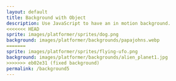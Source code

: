 ```yaml
---
layout: default
title: Background with Object
description: Use JavaScript to have an in motion background.
<<<<<<< HEAD
sprite: images/platformer/sprites/dog.png
background: images/platformer/backgrounds/papajohns.webp
=======
sprite: images/platformer/sprites/flying-ufo.png
background: images/platformer/backgrounds/alien_planet1.jpg
>>>>>>> eb02e31 (fixed background)
permalink: /background5
---
```


<canvas id="world"></canvas>

<script>
<<<<<<< HEAD
  /* 
  Get the <canvas> element and its 2D drawing context. 
  The canvas is where all rendering (background, sprites, animations) will happen. 
*/
const canvas = document.getElementById("world");
const ctx = canvas.getContext('2d');

/* 
  Create two image objects:
  - backgroundImg will hold the game world's background.
  - spriteImg will hold a character or object to display on top of the background. 
*/
const backgroundImg = new Image();
const spriteImg = new Image();

/* 
  Set the source paths for the images.
  These template placeholders ({{page.background}} and {{page.sprite}})
  will be replaced dynamically by actual image URLs at runtime.
*/
backgroundImg.src = '{{page.background}}';
spriteImg.src = '{{page.sprite}}';

/* 
  Keep track of how many images have finished loading.
  This ensures the game only starts once all required images are ready.
*/
let imagesLoaded = 0;

/* 
  When the background image loads:
  - Increase the counter of loaded images.
  - Call startGameWorld() to attempt starting the game.
*/
backgroundImg.onload = function() {
  imagesLoaded++;
  startGameWorld();
};

/* 
  When the sprite image loads:
  - Increase the counter of loaded images.
  - Call startGameWorld() to attempt starting the game.
*/
spriteImg.onload = function() {
  imagesLoaded++;
  startGameWorld();
};


  /* 
  This function initializes the game world. 
  It only runs after all required images have been loaded.
*/
function startGameWorld() {
  /* 
    If not all images are loaded yet, stop here. 
    Prevents the game from starting too early. 
  */
  if (imagesLoaded < 2) return;

  /* 
    Define a GameObject class to represent items in the game world.
    Each game object can:
      - store its image and size
      - track its position (x, y)
      - move at a speed based on a ratio of the game speed
      - draw itself onto the canvas
  */
  class GameObject {
    constructor(image, width, height, x = 0, y = 0, speedRatio = 0) {
      this.image = image;             // Image to display (background, sprite, etc.)
      this.width = width;             // Width of the object on canvas
      this.height = height;           // Height of the object on canvas
      this.x = x;                     // X-coordinate (horizontal position)
      this.y = y;                     // Y-coordinate (vertical position)
      this.speedRatio = speedRatio;   // Ratio of game speed (controls relative motion)
      this.speed = GameWorld.gameSpeed * this.speedRatio; 
    }

    /* 
      Placeholder for future updates (like movement, physics, etc.).
      Can be overridden or expanded later.
    */
    update() {}

    /* 
      Draw the object’s image onto the canvas at its current position and size.
    */
    draw(ctx) {
      ctx.drawImage(this.image, this.x, this.y, this.width, this.height);
    }
  }
}

    /* 
  The Background class extends GameObject to represent the scrolling background. 
  It automatically fills the entire canvas and moves horizontally to create 
  a looping/parallax effect.
*/
class Background extends GameObject {
  constructor(image, gameWorld) {
    /* 
      Call the parent GameObject constructor with:
        - image → the background image
        - width & height → match the entire game world (fills the canvas)
        - x = 0, y = 0 → start at the top-left corner
        - speedRatio = 0.1 → background scrolls slowly (parallax effect)
    */
    super(image, gameWorld.width, gameWorld.height, 0, 0, 0.1);
  }

  /* 
    Update the background’s position. 
    The x-coordinate shifts left by its speed each frame.
    The modulo operator (%) makes it loop seamlessly once it has fully scrolled.
  */
  update() {
    this.x = (this.x - this.speed) % this.width;
  }

  /* 
    Draw the background image twice:
      1. At its current x-position.
      2. A second copy immediately after it (x + width).
    
    This ensures that as the first image scrolls out of view, 
    the second image slides in, creating an endless scrolling background.
  */
  draw(ctx) {
    ctx.drawImage(this.image, this.x, this.y, this.width, this.height);
    ctx.drawImage(this.image, this.x + this.width, this.y, this.width, this.height);
  }
}

/* 
  The Player class extends GameObject to represent the main character. 
  It starts centered on the canvas and has a smooth "floating" 
  idle animation using sine wave motion. The design is flexible, 
  allowing customization of scale, bounce height, and speed.
*/
class Player extends GameObject {
  constructor(image, gameWorld, scale = 0.5, amplitude = 20, frequency = 0.05) {
    /* 
      Scale the player sprite based on the given scale factor. 
      By default, the sprite is reduced to 50% of its natural size.
    */
    const width = image.naturalWidth * scale;
    const height = image.naturalHeight * scale;

    /* 
      Position the player in the exact center of the game world.
      Subtracting half the width/height ensures proper centering.
    */
    const x = (gameWorld.width - width) / 2;
    const y = (gameWorld.height - height) / 2;

    /* 
      Call the parent GameObject constructor:
        - image → player sprite
        - width & height → scaled dimensions
        - x & y → starting position (centered)
        - speedRatio left as 0 → player does not auto-scroll
    */
    super(image, width, height, x, y);

    /* 
      Store the base Y position for the floating effect.
      The player will oscillate smoothly around this point.
    */
    this.baseY = y;

    /* 
      Store animation parameters:
        - amplitude → how high/low the player bounces
        - frequency → how fast the oscillation occurs
    */
    this.amplitude = amplitude;
    this.frequency = frequency;

    /* 
      Frame counter to drive the sine wave animation.
      Increments each update for continuous motion.
    */
    this.frame = 0;
  }

  /* 
    Update the player’s vertical position using a sine wave:
      y = baseY + sin(frame * frequency) * amplitude
    This creates a smooth floating animation effect.
  */
  update() {
    this.y = this.baseY + Math.sin(this.frame * this.frequency) * this.amplitude;
    this.frame++;
  }
}


    /* 
  The Player class extends GameObject to represent the main character. 
  It starts centered on the canvas and has a smooth "floating" 
  idle animation using sine wave motion. The design is flexible, 
  allowing customization of scale, bounce height, and speed.
*/
class Player extends GameObject {
  constructor(image, gameWorld, scale = 0.5, amplitude = 20, frequency = 0.05) {
    /* 
      Scale the player sprite based on the given scale factor. 
      By default, the sprite is reduced to 50% of its natural size.
    */
    const width = image.naturalWidth * scale;
    const height = image.naturalHeight * scale;

    /* 
      Position the player in the exact center of the game world.
      Subtracting half the width/height ensures proper centering.
    */
    const x = (gameWorld.width - width) / 2;
    const y = (gameWorld.height - height) / 2;

    /* 
      Call the parent GameObject constructor:
        - image → player sprite
        - width & height → scaled dimensions
        - x & y → starting position (centered)
        - speedRatio left as 0 → player does not auto-scroll
    */
    super(image, width, height, x, y);

    /* 
      Store the base Y position for the floating effect.
      The player will oscillate smoothly around this point.
    */
    this.baseY = y;

    /* 
      Store animation parameters:
        - amplitude → how high/low the player bounces
        - frequency → how fast the oscillation occurs
    */
    this.amplitude = amplitude;
    this.frequency = frequency;

    /* 
      Frame counter to drive the sine wave animation.
      Increments each update for continuous motion.
    */
    this.frame = 0;
  }

  /* 
    Update the player’s vertical position using a sine wave:
      y = baseY + sin(frame * frequency) * amplitude
    This creates a smooth floating animation effect.
  */
  update() {
    this.y = this.baseY + Math.sin(this.frame * this.frequency) * this.amplitude;
    this.frame++;
  }
}

      gameLoop() {
        this.ctx.clearRect(0, 0, this.width, this.height);
        for (const obj of this.gameObjects) {
=======
  const canvas = document.getElementById("world");
  const ctx = canvas.getContext('2d');
  const backgroundImg = new Image();
  const spriteImg = new Image();
  backgroundImg.src = '{{page.background}}';
  spriteImg.src = '{{page.sprite}}';

  let imagesLoaded = 0;
  backgroundImg.onload = function() {
    imagesLoaded++;
    startGameWorld();
  };
  spriteImg.onload = function() {
    imagesLoaded++;
    startGameWorld();
  };

  function startGameWorld() {
    if (imagesLoaded < 2) return;

    class GameObject {
      constructor(image, width, height, x = 0, y = 0, speedRatio = 0) {
        this.image = image;
        this.width = width;
        this.height = height;
        this.x = x;
        this.y = y;
        this.speedRatio = speedRatio;
        this.speed = GameWorld.gameSpeed * this.speedRatio;
      }
      update() {}
      draw(ctx) {
        ctx.drawImage(this.image, this.x, this.y, this.width, this.height);
      }
    }

    class Background extends GameObject {
      constructor(image, gameWorld) {
        // Fill entire canvas
        super(image, gameWorld.width, gameWorld.height, 0, 0, 0.1);
      }
      update() {
        this.x = (this.x - this.speed) % this.width;
      }
      draw(ctx) {
        ctx.drawImage(this.image, this.x, this.y, this.width, this.height);
        ctx.drawImage(this.image, this.x + this.width, this.y, this.width, this.height);
      }
    }

    class Player extends GameObject {
      constructor(image, gameWorld) {
        const width = image.naturalWidth / 2;
        const height = image.naturalHeight / 2;
        const x = (gameWorld.width - width) / 2;
        const y = (gameWorld.height - height) / 2;
        super(image, width, height, x, y);
        this.baseY = y;
        this.frame = 0;
      }
      update() {
        this.y = this.baseY + Math.sin(this.frame * 0.05) * 20;
        this.frame++;
      }
    }

    class GameWorld {
      static gameSpeed = 5;
      constructor(backgroundImg, spriteImg) {
        this.canvas = document.getElementById("world");
        this.ctx = this.canvas.getContext('2d');
        this.width = window.innerWidth;
        this.height = window.innerHeight;
        this.canvas.width = this.width;
        this.canvas.height = this.height;
        this.canvas.style.width = `${this.width}px`;
        this.canvas.style.height = `${this.height}px`;
        this.canvas.style.position = 'absolute';
        this.canvas.style.left = `0px`;
        this.canvas.style.top = `${(window.innerHeight - this.height) / 2}px`;

        this.objects = [
         new Background(backgroundImg, this),
         new Player(spriteImg, this)
        ];
      }
      gameLoop() {
        this.ctx.clearRect(0, 0, this.width, this.height);
        for (const obj of this.objects) {
>>>>>>> eb02e31 (fixed background)
          obj.update();
          obj.draw(this.ctx);
        }
        requestAnimationFrame(this.gameLoop.bind(this));
      }
      start() {
        this.gameLoop();
      }
<<<<<<< HEAD
    
=======
    }
>>>>>>> eb02e31 (fixed background)

    const world = new GameWorld(backgroundImg, spriteImg);
    world.start();
  }
